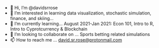 - 👋 Hi, I’m @davidsrrose
- 👀 I’m interested in learning data visualization, stochastic simulation, finance, and skiing...
- 🌱 I’m currently learning...
    August 2021-Jan 2021: Econ 101, Intro to R, Intro to Cyprotcurrency & Blockchain
- 💞️ I’m looking to collaborate on ...
     Sports betting related simulations
- 📫 How to reach me ... 
    david.sr.rose@protonmail.com

<!---
davidsrrose/davidsrrose is a ✨ special ✨ repository because its `README.md` (this file) appears on your GitHub profile.
You can click the Preview link to take a look at your changes.
--->

